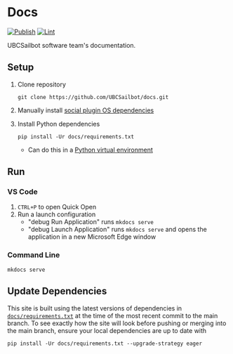 # Docs

[![Publish](https://github.com/UBCSailbot/docs/actions/workflows/publish.yml/badge.svg)](https://github.com/UBCSailbot/docs/actions/workflows/publish.yml)
[![Lint](https://github.com/UBCSailbot/docs/actions/workflows/lint.yml/badge.svg)](https://github.com/UBCSailbot/docs/actions/workflows/lint.yml)

UBCSailbot software team's documentation.

## Setup

1. Clone repository

    ```
    git clone https://github.com/UBCSailbot/docs.git
    ```

2. Manually install [social plugin OS dependencies](https://squidfunk.github.io/mkdocs-material/setup/setting-up-social-cards/#dependencies)

3. Install Python dependencies

    ```
   pip install -Ur docs/requirements.txt
   ```

    - Can do this in a [Python virtual environment](https://ubcsailbot.github.io/docs/reference/python/virtual-environments/)

## Run

### VS Code

1. `CTRL+P` to open Quick Open
2. Run a launch configuration
    - "debug Run Application" runs `mkdocs serve`
    - "debug Launch Application" runs `mkdocs serve` and opens the application in a new Microsoft Edge window

### Command Line

```
mkdocs serve
```

## Update Dependencies

This site is built using the latest versions of dependencies in [`docs/requirements.txt`](./docs/requirements.txt)
at the time of the most recent commit to the main branch.
To see exactly how the site will look before pushing or merging into the main branch,
ensure your local dependencies are up to date with

```
pip install -Ur docs/requirements.txt --upgrade-strategy eager
```
